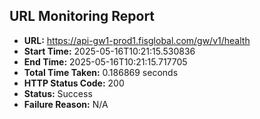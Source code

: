 ## URL Monitoring Report

- **URL:** https://api-gw1-prod1.fisglobal.com/gw/v1/health
- **Start Time:** 2025-05-16T10:21:15.530836
- **End Time:** 2025-05-16T10:21:15.717705
- **Total Time Taken:** 0.186869 seconds
- **HTTP Status Code:** 200
- **Status:** Success
- **Failure Reason:** N/A
